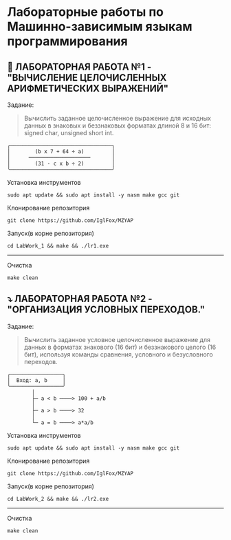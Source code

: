 # Лабораторные работы по Машинно-зависимым языкам программирования

## 🔢 ЛАБОРАТОРНАЯ РАБОТА №1 - "ВЫЧИСЛЕНИЕ ЦЕЛОЧИСЛЕННЫХ АРИФМЕТИЧЕСКИХ ВЫРАЖЕНИЙ"

Задание:
> Вычислить заданное целочисленное выражение для исходных данных в
знаковых и беззнаковых форматах длиной 8 и 16 бит: signed char, unsigned
short int.

```
╭─────────────────────────────────╮
│        (b x 7 + 64 ÷ a)         │
│      ────────────────────       │
│        (31 - c x b ÷ 2)         │
╰─────────────────────────────────╯
```



Установка инструментов
```shell
sudo apt update && sudo apt install -y nasm make gcc git
```

Клонирование репозитория
```shell
git clone https://github.com/IglFox/MZYAP
```

Запуск(в корне репозитория)
```shell
cd LabWork_1 && make && ./lr1.exe
```

---

Очистка 
```shell
make clean
```

## ⤵️ ЛАБОРАТОРНАЯ РАБОТА №2 - "ОРГАНИЗАЦИЯ УСЛОВНЫХ ПЕРЕХОДОВ."

Задание:
> Вычислить заданное условное целочисленное выражение для данных в
форматах знакового (16 бит) и беззнакового целого (16 бит), используя
команды сравнения, условного и безусловного переходов.

```
╭─────────────────╮
│  Вход: a, b     │
╰─────────────────╯
        │
        ├─ a < b ────> 100 + a/b
        │
        ├─ a > b ────> 32
        │
        └─ a = b ────> a*a/b
```

Установка инструментов
```shell
sudo apt update && sudo apt install -y nasm make gcc git
```

Клонирование репозитория
```shell
git clone https://github.com/IglFox/MZYAP
```

Запуск(в корне репозитория)
```shell
cd LabWork_2 && make && ./lr2.exe
```
---

Очистка 
```shell
make clean
```




